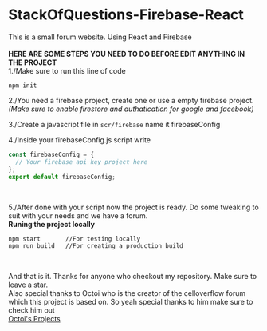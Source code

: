 # StackOfQuestions-Firebase-React
This is a small forum website. Using React and Firebase
<br><br>
**HERE ARE SOME STEPS YOU NEED TO DO BEFORE EDIT ANYTHING IN THE PROJECT**
<br>
1./Make sure to run this line of code <br />
```
npm init
```

2./You need a firebase project, create one or use a empty firebase project.<br>
*(Make sure to enable firestore and authatication for google and facebook)*<br>

3./Create a javascript file in `scr/firebase` name it firebaseConfig<br>

4./Inside your firebaseConfig.js script write <br>

```js
const firebaseConfig = {
  // Your firebase api key project here
};
export default firebaseConfig;
```

<br>

5./After done with your script now the project is ready. Do some tweaking to suit with your needs and we have a forum.<br />
**Runing the project locally** <br />

```node
npm start       //For testing locally
npm run build   //For creating a production build
```
<br>

And that is it. Thanks for anyone who checkout my repository. Make sure to leave a star.<br>
Also special thanks to Octoi who is the creator of the celloverflow forum which this project is based on. So yeah special thanks to him make sure to check him out<br>
[Octoi's Projects](https://github.com/octoi/celloverflow)
